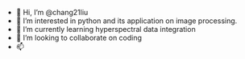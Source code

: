 - 👋 Hi, I’m @chang21liu
- 👀 I’m interested in python and its application on image processing.
- 🌱 I’m currently learning hyperspectral data integration
- 💞️ I’m looking to collaborate on coding
- 📫
<!---
chang21liu/chang21liu is a ✨ special ✨ repository because its `README.md` (this file) appears on your GitHub profile.
You can click the Preview link to take a look at your changes.
--->

